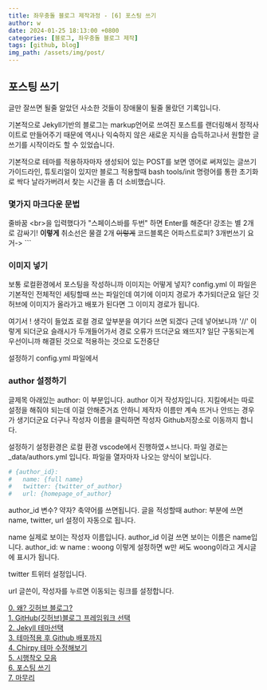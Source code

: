 ```yaml
---
title: 좌우충돌 블로그 제작과정 - [6] 포스팅 쓰기
author: w
date: 2024-01-25 18:13:00 +0800
categories: [블로그, 좌우충돌 블로그 제작]
tags: [github, blog]
img_path: /assets/img/post/
---
```


## 포스팅 쓰기

글만 잘쓰면 될줄 알았던 사소한 것들이 장애물이 될줄 몰랐던 기록입니다.

기본적으로 Jekyll기반의 블로그는 markup언어로 쓰여진 포스트를 랜더링해서
정적사이트로 만들어주기 때문에 역시나 익숙하지 않은 새로운 지식을 습득하고나서
원할한 글쓰기를 시작이라도 할 수 있었습니다.

기본적으로 테마를 적용하자마자 생성되어 있는 POST를 보면
영어로 써져있는 글쓰기 가이드라인, 튜토리얼이 있지만
블로그 적용할때 bash tools/init 명령어를 통한 초기화로 싹다 날라가버려서
찾는 시간을 좀 더 소비했습니다.

### 몇가지 마크다운 문법
줄바꿈 \<br>을 입력했다가 "스페이스바를 두번" 하면 Enter를 해준다!
강조는 별 2개로 감싸기! **이렇게**
취소선은 물결 2개 ~~이렇게~~
코드블록은 어파스트로피? 3개번쓰기 요거-> \```

### 이미지 넣기

보통 로컬환경에서 포스팅을 작성하니까 이미지는 어떻게 넣지?
config.yml 이 파일은 기본적인 전체적인 세팅할때 쓰는 파일인데 여기에 이미지 경로가 추가되더군요
일단 깃허브에 이미지가 올라가고 배포가 된다면 그 이미지 경로가 됩니다.

여기서 ! 생각이 들었죠
로컬 경로 앞부분을 여기다 쓰면 되겠다
근데 넣어보니까 '//' 이렇게 되더군요 슬래시가 두개들어가서 경로 오류가 뜨더군요 왜뜨지?
일단 구동되는게 우선이니까 해결된 것으로 적용하는 것으로 도전중단

설정하기
config.yml 파일에서

### author 설정하기

글제목 아래있는 author: 이 부분입니다.
author 이거 작성자입니다.
지킬에서는 따로 설정을 해줘야 되는데 이걸 안해준거죠
안하니 제작자 이름만 계속 뜨거나 안뜨는 경우가 생기더군요
더구나 작성자 이름을 클릭하면 작성자 Github저장소로 이동까지 합니다.

설정하기
설정환경은 로컬 환경 vscode에서 진행하였ㅅ브니다.
파일 경로는 \_data/authors.yml 입니다.
파일을 열자마자 나오는 양식이 보입니다.

```yml
# {author_id}:
#   name: {full name}
#   twitter: {twitter_of_author}
#   url: {homepage_of_author}
```

author_id
변수? 약자? 축약어를 쓰면됩니다.
글을 적성할때 author: 부분에 쓰면 name, twitter, url 설정이 자동으로 됩니다.

name
실제로 보이는 작성자 이름입니다.
author_id 이걸 쓰면 보이는 이름은 name입니다.
author_id: w
name : woong
이렇게 설정하면 w만 써도 woong이라고 게시글에 표시가 됩니다.

twitter
트위터 설정입니다.

url
글쓴이, 작성자를 누르면 이동되는 링크를 설정합니다.






[0. 왜? 깃허브 블로그?](/posts/좌우충돌-블로그-제작과정_0/)  
[1. GitHub(깃허브)블로그 프레임워크 선택](/posts/좌우충돌-블로그-제작과정_1/)  
[2. Jekyll 테마선택](/posts/좌우충돌-블로그-제작과정_2/)  
[3. 테마적용 후 Github 배포까지](/posts/좌우충돌-블로그-제작과정_3/)  
[4. Chirpy 테마 수정해보기](/posts/좌우충돌-블로그-제작과정_4/)  
[5. 시행착오 모음](/posts/좌우충돌-블로그-제작과정_5/)  
[6. 포스팅 쓰기](/posts/좌우충돌-블로그-제작과정_6/)  
[7. 마무리](/posts/좌우충돌-블로그-제작과정_7/)